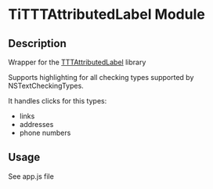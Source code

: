 # TiTTTAttributedLabel Module

## Description

Wrapper for the [TTTAttributedLabel](https://github.com/mattt/TTTAttributedLabel) library

Supports highlighting for all checking types supported by NSTextCheckingTypes.

It handles clicks for this types:
* links
* addresses
* phone numbers

## Usage
See app.js file

